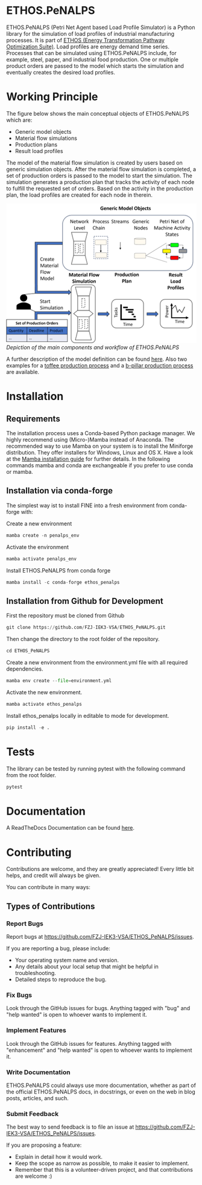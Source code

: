 # ETHOS.PeNALPS

ETHOS.PeNALPS (Petri Net Agent based Load Profile Simulator) is a Python library for the simulation of load profiles of industrial manufacturing processes. It is part of [ETHOS (Energy Transformation Pathway Optimization Suite)](https://go.fzj.de/ethos_suite). Load profiles are energy demand time series. Processes that can be simulated using ETHOS.PeNALPS include, for example, steel, paper, and industrial food production. One or multiple product orders are passed to the model which starts the simulation and eventually creates the desired load profiles.

# Working Principle

The figure below shows the main conceptual objects of ETHOS.PeNALPS which are:

- Generic model objects
- Material flow simulations
- Production plans
- Result load profiles

The model of the material flow simulation is created by users based on generic simulation
objects. After the material flow simulation is completed, a set of production orders is passed to the model to start the simulation. The simulation generates a production plan that tracks the activity of each node to fulfill the requested set of orders. Based on the activity in the production plan, the load profiles are created for each node in therein. 


![Main Component Overview](paper/main_component_overview.png)
*Depiction of the main components and workflow of ETHOS.PeNALPS*

A further description of the model definition can be found [here]([ethos_penalps_articles/model_description.md](https://ethospenalps.readthedocs.io/en/latest/ethos_penalps_articles/model_description.html)). 
Also two examples for a [toffee production process](https://ethospenalps.readthedocs.io/en/latest/examples/toffee_example.html) and a [b-pillar production process](https://ethospenalps.readthedocs.io/en/latest/examples/b_pillar_example.html) are available.


# Installation

## Requirements
The installation process uses a Conda-based Python package manager. We highly recommend using (Micro-)Mamba instead of Anaconda. The recommended way to use Mamba on your system is to install the Miniforge distribution. They offer installers for Windows, Linux and OS X. Have a look at the [Mamba installation guide](https://mamba.readthedocs.io/en/latest/installation/mamba-installation.html) for further details. In the following commands mamba and conda are exchangeable if you prefer to use conda or mamba. 


## Installation via conda-forge
The simplest way ist to install FINE into a fresh environment from conda-forge with:

Create a new environment
```python
mamba create -n penalps_env 
```

Activate the environment
```python
mamba activate penalps_env
```

Install ETHOS.PeNALPS from conda forge
```python
mamba install -c conda-forge ethos_penalps
```

## Installation from Github for Development

First the repository must be cloned from Github

```python
git clone https://github.com/FZJ-IEK3-VSA/ETHOS_PeNALPS.git
```
Then change the directory to the root folder of the repository.
```python
cd ETHOS_PeNALPS
```

Create a new environment from the environment.yml file with all required dependencies.
```python
mamba env create --file=environment.yml
```

Activate the new environment.
```python
mamba activate ethos_penalps
```

Install ethos_penalps locally in editable to mode for development.
```python
pip install -e .
```

# Tests

The library can be tested by running pytest with the following command from the root folder.

```python
pytest
```

# Documentation 

A ReadTheDocs Documentation can be found [here](https://ethospenalps.readthedocs.io/en/latest/Introduction.html).


# Contributing

Contributions are welcome, and they are greatly appreciated! Every little bit
helps, and credit will always be given.

You can contribute in many ways:

## Types of Contributions


### Report Bugs


Report bugs at https://github.com/FZJ-IEK3-VSA/ETHOS_PeNALPS/issues.

If you are reporting a bug, please include:

* Your operating system name and version.
* Any details about your local setup that might be helpful in troubleshooting.
* Detailed steps to reproduce the bug.

### Fix Bugs

Look through the GitHub issues for bugs. Anything tagged with "bug" and "help
wanted" is open to whoever wants to implement it.

### Implement Features

Look through the GitHub issues for features. Anything tagged with "enhancement"
and "help wanted" is open to whoever wants to implement it.

### Write Documentation

ETHOS.PeNALPS could always use more documentation, whether as part of the
official ETHOS.PeNALPS docs, in docstrings, or even on the web in blog posts,
articles, and such.

### Submit Feedback


The best way to send feedback is to file an issue at https://github.com/FZJ-IEK3-VSA/ETHOS_PeNALPS/issues.

If you are proposing a feature:

- Explain in detail how it would work.
- Keep the scope as narrow as possible, to make it easier to implement.
- Remember that this is a volunteer-driven project, and that contributions
  are welcome :)